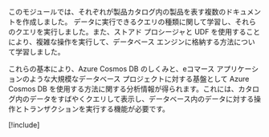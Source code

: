 このモジュールでは、それぞれが製品カタログ内の製品を表す複数のドキュメントを作成しました。 データに実行できるクエリの種類に関して学習し、それらのクエリを実行しました。また、ストアド プロシージャと UDF を使用することにより、複雑な操作を実行して、データベース エンジンに格納する方法について学習しました。 

これらの基本により、Azure Cosmos DB のしくみと、eコマース アプリケーションのような大規模なデータベース プロジェクトに対する基盤として Azure Cosmos DB を使用する方法に関する分析情報が得られます。これには、カタログ内のデータをすばやくクエリして表示し、データベース内のデータに対する操作とトランザクションを実行する機能が必要です。

[!include[](../../../includes/azure-sandbox-cleanup.md)]